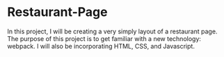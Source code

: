 # Restaurant-Page
In this project, I will be creating a very simply layout of a restaurant page. The purpose of this project is to get familiar with a new technology: webpack. I will also be incorporating HTML, CSS, and Javascript.
